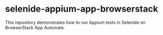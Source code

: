 # selenide-appium-app-browserstack
This repository demonstrates how to run Appium tests in Selenide on BrowserStack App Automate.
